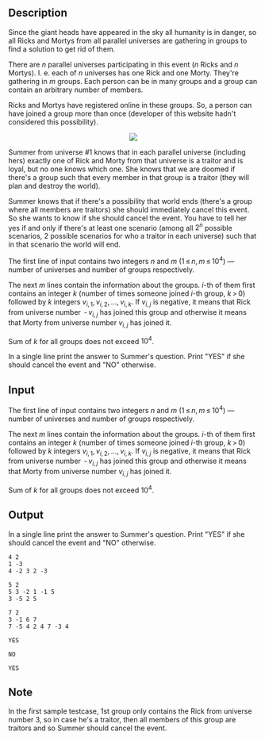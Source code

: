 ## Description

<div><p>Since the giant heads have appeared in the sky all humanity is in danger, so <span class="tex-font-style-bf">all</span> Ricks and Mortys from all parallel universes are gathering in groups to find a solution to get rid of them. </p><p>There are <span class="tex-span"><i>n</i></span> parallel universes participating in this event (<span class="tex-span"><i>n</i></span> Ricks and <span class="tex-span"><i>n</i></span> Mortys). I. e. each of <span class="tex-span"><i>n</i></span> universes has one Rick and one Morty. They're gathering in <span class="tex-span"><i>m</i></span> groups. Each person can be in many groups and a group can contain an arbitrary number of members.</p><p>Ricks and Mortys have registered online in these groups. So, a person can have joined a group more than once (developer of this website hadn't considered this possibility).</p><center> <img class="tex-graphics" src="file://LLH0WPUq.png" style="max-width: 100.0%;max-height: 100.0%;"> </center><p>Summer from universe #1 knows that in each parallel universe (including hers) exactly one of Rick and Morty from that universe is a traitor and is loyal, but no one knows which one. She knows that we are doomed if there's a group such that every member in that group is a traitor (they will plan and destroy the world). </p><p>Summer knows that if there's a possibility that world ends (there's a group where all members are traitors) she should immediately cancel this event. So she wants to know if she should cancel the event. You have to tell her yes if and only if there's at least one scenario (among all <span class="tex-span">2<sup class="upper-index"><i>n</i></sup></span> possible scenarios, <span class="tex-span">2</span> possible scenarios for who a traitor in each universe) such that in that scenario the world will end.</p></div><div class="input-specification"><p>The first line of input contains two integers <span class="tex-span"><i>n</i></span> and <span class="tex-span"><i>m</i></span> (<span class="tex-span">1 ≤ <i>n</i>, <i>m</i> ≤ 10<sup class="upper-index">4</sup></span>) — number of universes and number of groups respectively.</p><p>The next <span class="tex-span"><i>m</i></span> lines contain the information about the groups. <span class="tex-span"><i>i</i></span>-th of them first contains an integer <span class="tex-span"><i>k</i></span> (number of times someone joined <span class="tex-span"><i>i</i></span>-th group, <span class="tex-span"><i>k</i> &gt; 0</span>) followed by <span class="tex-span"><i>k</i></span> integers <span class="tex-span"><i>v</i><sub class="lower-index"><i>i</i>, 1</sub>, <i>v</i><sub class="lower-index"><i>i</i>, 2</sub>, ..., <i>v</i><sub class="lower-index"><i>i</i>, <i>k</i></sub></span>. If <span class="tex-span"><i>v</i><sub class="lower-index"><i>i</i>, <i>j</i></sub></span> is negative, it means that Rick from universe number <span class="tex-span"> - <i>v</i><sub class="lower-index"><i>i</i>, <i>j</i></sub></span> has joined this group and otherwise it means that Morty from universe number <span class="tex-span"><i>v</i><sub class="lower-index"><i>i</i>, <i>j</i></sub></span> has joined it.</p><p>Sum of <span class="tex-span"><i>k</i></span> for all groups does not exceed <span class="tex-span">10<sup class="upper-index">4</sup></span>.</p></div><div class="output-specification"><p>In a single line print the answer to Summer's question. Print "<span class="tex-font-style-tt">YES</span>" if she should cancel the event and "<span class="tex-font-style-tt">NO</span>" otherwise.</p></div>

## Input

<p>The first line of input contains two integers <span class="tex-span"><i>n</i></span> and <span class="tex-span"><i>m</i></span> (<span class="tex-span">1 ≤ <i>n</i>, <i>m</i> ≤ 10<sup class="upper-index">4</sup></span>) — number of universes and number of groups respectively.</p><p>The next <span class="tex-span"><i>m</i></span> lines contain the information about the groups. <span class="tex-span"><i>i</i></span>-th of them first contains an integer <span class="tex-span"><i>k</i></span> (number of times someone joined <span class="tex-span"><i>i</i></span>-th group, <span class="tex-span"><i>k</i> &gt; 0</span>) followed by <span class="tex-span"><i>k</i></span> integers <span class="tex-span"><i>v</i><sub class="lower-index"><i>i</i>, 1</sub>, <i>v</i><sub class="lower-index"><i>i</i>, 2</sub>, ..., <i>v</i><sub class="lower-index"><i>i</i>, <i>k</i></sub></span>. If <span class="tex-span"><i>v</i><sub class="lower-index"><i>i</i>, <i>j</i></sub></span> is negative, it means that Rick from universe number <span class="tex-span"> - <i>v</i><sub class="lower-index"><i>i</i>, <i>j</i></sub></span> has joined this group and otherwise it means that Morty from universe number <span class="tex-span"><i>v</i><sub class="lower-index"><i>i</i>, <i>j</i></sub></span> has joined it.</p><p>Sum of <span class="tex-span"><i>k</i></span> for all groups does not exceed <span class="tex-span">10<sup class="upper-index">4</sup></span>.</p>

## Output

<p>In a single line print the answer to Summer's question. Print "<span class="tex-font-style-tt">YES</span>" if she should cancel the event and "<span class="tex-font-style-tt">NO</span>" otherwise.</p>





```input1
4 2
1 -3
4 -2 3 2 -3

```




```input2
5 2
5 3 -2 1 -1 5
3 -5 2 5

```




```input3
7 2
3 -1 6 7
7 -5 4 2 4 7 -3 4

```




```output1
YES

```




```output2
NO

```




```output3
YES

```



## Note

<p>In the first sample testcase, <span class="tex-span">1</span>st group only contains the Rick from universe number <span class="tex-span">3</span>, so in case he's a traitor, then all members of this group are traitors and so Summer should cancel the event.</p>
